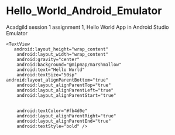 # Hello_World_Android_Emulator
Acadgild session 1 assignment 1, Hello World App in Android Studio Emulator

<RelativeLayout
    xmlns:android="http://schemas.android.com/apk/res/android"
    android:layout_width="match_parent"
    android:layout_height="match_parent">


    <TextView
       android:layout_height="wrap_content"
        android:layout_width="wrap_content"
        android:gravity="center"
        android:background="@mipmap/marshmallow"
        android:text="Hello World"
        android:textSize="50sp"
    android:layout_alignParentBottom="true"
        android:layout_alignParentTop="true"
        android:layout_alignParentLeft="true"
        android:layout_alignParentStart="true"


        android:textColor="#fb4d0e"
        android:layout_alignParentRight="true"
        android:layout_alignParentEnd="true"
        android:textStyle="bold" />
</RelativeLayout>



